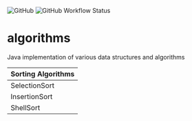 ![GitHub](https://img.shields.io/github/license/h-shrishrimal/algorithms)
![GitHub Workflow Status](https://github.com/h-shrishrimal/algorithms/actions/workflows/maven.yml/badge.svg)

# algorithms
Java implementation of various data structures and algorithms

| Sorting Algorithms 	 |
|----------------------|
| SelectionSort 	      |
| InsertionSort 	      |
| ShellSort 	          |

